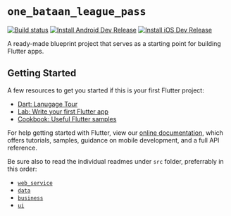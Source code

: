 # `one_bataan_league_pass`

[![Build status](https://contextustech.visualstudio.com/1BLP-mobile-app/_apis/build/status/Development-CI)](https://contextustech.visualstudio.com/1BLP-mobile-app/_build/latest?definitionId=1) [![Install Android Dev Release](https://img.shields.io/badge/App%20Center-Android-<COLOR>.svg)](https://install.appcenter.ms/orgs/contextustech/apps/1Bataan-League-Pass-Android) [![Install iOS Dev Release](https://img.shields.io/badge/App%20Center-iOS-<COLOR>.svg)](https://install.appcenter.ms/orgs/contextustech/apps/1Bataan-League-Pass-iOS)

A ready-made blueprint project that serves as a starting point for building Flutter apps.

## Getting Started

A few resources to get you started if this is your first Flutter project:

- [Dart: Lanugage Tour](https://dart.dev/guides/language/language-tour)
- [Lab: Write your first Flutter app](https://flutter.dev/docs/get-started/codelab)
- [Cookbook: Useful Flutter samples](https://flutter.dev/docs/cookbook)

For help getting started with Flutter, view our
[online documentation](https://flutter.dev/docs), which offers tutorials,
samples, guidance on mobile development, and a full API reference.

Be sure also to read the individual readmes under `src` folder, preferrably in this order:
- [`web_service`](src/one_bataan_league_pass_web_service/readme.md)
- [`data`](src/one_bataan_league_pass_data/readme.md)
- [`business`](src/one_bataan_league_pass_business/readme.md)
- [`ui`](src/one_bataan_league_pass/readme.md)